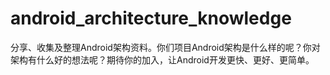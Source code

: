 # android_architecture_knowledge
分享、收集及整理Android架构资料。你们项目Android架构是什么样的呢？你对架构有什么好的想法呢？期待你的加入，让Android开发更快、更好、更简单。
